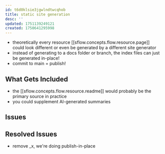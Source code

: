 ```yaml
---
id: t6d0klsie3jgwlndtwcqhob
title: static site generation
desc: ''
updated: 1751139249121
created: 1750641295998
---
```


- theoretically every resource [[sflow.concepts.flow.resource.page]] could look
  different or even be generated by a different site generator
- instead of generating to a docs folder or branch, the index files can just be
  generated in-place!
- commit to main = publish!

## What Gets Included

- the [[sflow.concepts.flow.resource.readme]] would probably be the primary source in practice
- you could supplement AI-generated summaries

## Issues

## Resolved Issues

- remove _x, we're doing publish-in-place